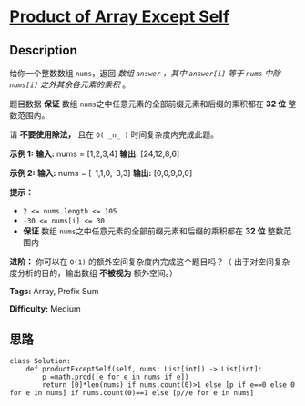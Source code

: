 # [Product of Array Except Self][title]

## Description

给你一个整数数组 `nums`，返回 _数组  `answer` ，其中 `answer[i]` 等于 `nums` 中除 `nums[i]`
之外其余各元素的乘积_ 。

题目数据 **保证** 数组 `nums`之中任意元素的全部前缀元素和后缀的乘积都在  **32 位** 整数范围内。

请 **不要使用除法，** 且在 `O( _n_ )` 时间复杂度内完成此题。



**示例 1:**
            **输入:** nums = [1,2,3,4]    **输出:** [24,12,8,6]    

**示例 2:**
            **输入:** nums = [-1,1,0,-3,3]    **输出:** [0,0,9,0,0]    



**提示：**

  * `2 <= nums.length <= 105`
  * `-30 <= nums[i] <= 30`
  * **保证** 数组 `nums`之中任意元素的全部前缀元素和后缀的乘积都在  **32 位** 整数范围内



**进阶：** 你可以在 `O(1)` 的额外空间复杂度内完成这个题目吗？（ 出于对空间复杂度分析的目的，输出数组 **不被视为** 额外空间。）


**Tags:** Array, Prefix Sum

**Difficulty:** Medium

## 思路

``` python3
class Solution:
    def productExceptSelf(self, nums: List[int]) -> List[int]:
        p =math.prod([e for e in nums if e])
        return [0]*len(nums) if nums.count(0)>1 else [p if e==0 else 0 for e in nums] if nums.count(0)==1 else [p//e for e in nums]
```

[title]: https://leetcode-cn.com/problems/product-of-array-except-self
